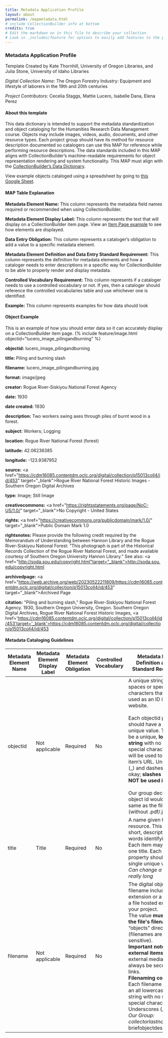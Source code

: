 ```yaml
---
title: Metadata Application Profile
layout: about
permalink: /mapmetadata.html
# include CollectionBuilder info at bottom
credits: true
# Edit the markdown on in this file to describe your collection
# Look in _includes/feature for options to easily add features to the page
---
```

### Metadata Application Profile
Template Created by Kate Thornhill, University of Oregon Libraries, and Julia Stone, University of Idaho Libraries

*Digital Collection Name:* The Oregon Forestry Industry: Equipment and lifestyle of laborers in the 19th and 20th centuries

*Project Contributors:* Cecelia Staggs, Mattie Lucero, Isabelle Dana, Elena Perez 

#### About this template 
This data dictionary is intended to support the metadata standardization and object cataloging for the Humanities Research Data Management course. Objects may include images, videos, audio, documents, and other resource types. Each project group should have its method for resource description documented so catalogers can use this MAP for reference while performing resource descriptions. The data standards included in this MAP aligns with CollectionBuilder’s machine-readable requirements for object representation rendering and system functionality. This MAP must align with the [CollectionBuilder’s Data Dictionary](https://collectionbuilder.github.io/cb-docs/docs/metadata/gh_metadata/).

View example objects cataloged using a spreadsheet by going to [this Google Sheet](https://docs.google.com/spreadsheets/d/1PlsijRkIF3GVToJAI0BZM522XMy-8JZU_tjcskRhsvg/edit?usp=sharing).

#### MAP Table Explanation 
**Metadata Element Name:**  This column represents the metadata field names required or recommended when using CollectionBuilder. 

**Metadata Element Display Label:** This column represents the text that will display on a CollectionBuilder item page. View an [Item Page example](https://lib410-spring2023.github.io/lib410-sandbox/item.html?id=demo001) to see how elements are displayed. 

**Data Entry Obligation:** This column represents a cataloger’s obligation to add a value to a specific metadata element.

**Metadata Element Definition and Data Entry Standard Requirement:** This column represents the definition for metadata elements and how a cataloger needs to enter descriptions in a specific way for CollectionBuilder to be able to properly render and display metadata. 

**Controlled Vocabulary Requirement:** This column represents if a cataloger needs to use a controlled vocabulary or not. If yes, then a cataloger should reference the controlled vocabularies table and use whichever one is identified. 

**Example:** This column represents examples for how data should look 

#### Object Example 
This is an example of how you should enter data so it can accurately display on a CollectionBuilder item page. 
{% include feature/image.html objectid="lucero_image_pilingandburning" %}

**objectid:** lucero_image_pilingandburning 

**title:** Piling and burning slash

**filename:** lucero_image_pilingandburning.jpg

**format:** image/jpeg

**creator:** Rogue River-Siskiyou National Forest Agency

**date:** 1930

**date created:** 1930

**description:** Two workers swing axes through piles of burnt wood in a forest.

**subject:** Workers; Logging

**location:** Rogue River National Forest (forest)

**latitude:** 42.06236385

**longitude:** -123.9387952

**source:** \<a href="https://cdm16085.contentdm.oclc.org/digital/collection/p15013coll4/id/453" target="_blank">Rogue River National Forest Historic Images - Southern Oregon Digital Archives</a> 

**type:** Image; Still Image

**creativecommons:** \<a href="https://rightsstatements.org/page/NoC-US/1.0/" target="_blank">No Copyright - United States</a>

**rights:** \<a href="https://creativecommons.org/publicdomain/mark/1.0/" target="_blank">Public Domain Mark 1.0</a>

**rightsnotes:** Please provide the following credit required by the Memorandum of Understanding between Hannon Library and the Rogue River-Siskiyou National Forest: “This photograph is part of the Historical Records Collection of the Rogue River National Forest, and made available courtesy of Southern Oregon University Hannon Library.” See also: \<a href="http://soda.sou.edu/copyright.html"target="_blank">http://soda.sou.edu/copyright.html</a>

**archivedpage:** \<a href="https://web.archive.org/web/20230522211809/https://cdm16085.contentdm.oclc.org/digital/collection/p15013coll4/id/453" target="_blank">Archived Page</a>

**citation:** "Piling and burning slash," Rogue River-Siskiyou National Forest Agency. 1930, Southern Oregon University, Oregon. Southern Oregon Digital Archives, Rogue River National Forest Historic Images, \<a href='https://cdm16085.contentdm.oclc.org/digital/collection/p15013coll4/id/453'target='_blank'>https://cdm16085.contentdm.oclc.org/digital/collection/p15013coll4/id/453</a>

#### Metadata Cataloging Guidelines 

|Metadata Element Name|Metadata Element Display Label|Metadata Element Obligation|Controlled Vocabulary|Metadata Element Definition and Data Standard Requirement|Example|
|----|----|----|----|----|----|
|objectid|Not applicable|Required|No|A unique string with no spaces or special characters that will be used as an ID in the website. <br> <br> Each objectid property should have a single unique value. This should be a unique, **lowercase string** with no spaces or special characters as it will be used to form the item’s URL. Underscores (_) and dashes (-) are okay; **slashes (/) should NOT be used in this field**. <br> <br> Our group decided the object id would be the same as the file name (without .pdf/.jpg)|demo001 <br> <br> Our group example: <br> staggs_doc_sprucelog|
|title|Title|Required|No|A name given to the resource. This should be a short, descriptive set of words identifying the item. <br> Each item may only have one title. Each title property should have a single unique value. <br> *Can change a title if it is really long*|Oregon City, Oregon|
|filename|Not applicable|Required|No|The digital object’s filename including the file extension or a full URL to a file hosted external to your project. <br> The value **must match the file's filename** in your “objects” directory (filenames are case-sensitive). <br> **Important note on external items:** URLs to external media should always be secure HTTPS links.  <br> **Filenaming conventions:** Each filename should be an all lowercase unique string with no spaces or special characters. Underscores (_) are okay. <br> Our Group: collectorlastname_filetype_ briefobjectdescription|Example value for an item in your project’s “objects” folder: oregoncity.jpg <br> Example value for external item: https://images.nypl.org/index.php?id=1529658&t=w  <br> Group examples: <br> staggs_image_sprucelog_001 <br> staggs_image_sprucelogverso_002 <br> staggs_doc_sprucelog|


